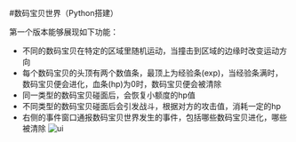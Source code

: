 #数码宝贝世界（Python搭建） 

第一个版本能够展现如下功能：
- 不同的数码宝贝在特定的区域里随机运动，当撞击到区域的边缘时改变运动方向
- 每个数码宝贝的头顶有两个数值条，最顶上为经验条(exp)，当经验条满时，数码宝贝便会进化，血条(hp)为0时，数码宝贝便会被清除
- 同一类型的数码宝贝碰面后，会恢复小额度的hp值
- 不同类型的数码宝贝碰面后会引发战斗，根据对方的攻击值，消耗一定的hp
- 右侧的事件窗口通报数码宝贝世界发生的事件，包括哪些数码宝贝进化，哪些被清除
![ui](https://github.com/donghusanbao/digimon/blob/master/readme%20pic/show.png)

